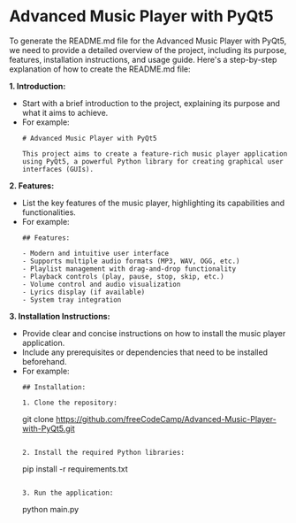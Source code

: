 # Advanced Music Player with PyQt5

 To generate the README.md file for the Advanced Music Player with PyQt5, we need to provide a detailed overview of the project, including its purpose, features, installation instructions, and usage guide. Here's a step-by-step explanation of how to create the README.md file:

**1. Introduction:**
   - Start with a brief introduction to the project, explaining its purpose and what it aims to achieve.
   - For example:
     ```
     # Advanced Music Player with PyQt5

     This project aims to create a feature-rich music player application using PyQt5, a powerful Python library for creating graphical user interfaces (GUIs).
     ```

**2. Features:**
   - List the key features of the music player, highlighting its capabilities and functionalities.
   - For example:
     ```
     ## Features:

     - Modern and intuitive user interface
     - Supports multiple audio formats (MP3, WAV, OGG, etc.)
     - Playlist management with drag-and-drop functionality
     - Playback controls (play, pause, stop, skip, etc.)
     - Volume control and audio visualization
     - Lyrics display (if available)
     - System tray integration
     ```

**3. Installation Instructions:**
   - Provide clear and concise instructions on how to install the music player application.
   - Include any prerequisites or dependencies that need to be installed beforehand.
   - For example:
     ```
     ## Installation:

     1. Clone the repository:

        ```
        git clone https://github.com/freeCodeCamp/Advanced-Music-Player-with-PyQt5.git
        ```

     2. Install the required Python libraries:

        ```
        pip install -r requirements.txt
        ```

     3. Run the application:

        ```
        python main.py
        ```
     ```
